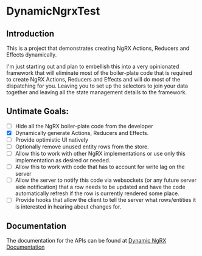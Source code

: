# DynamicNgrxTest

## Introduction

This is a project that demonstrates creating NgRX Actions, Reducers and Effects dynamically.

I'm just starting out and plan to embellish this into a very opinionated framework that will eliminate most of the boiler-plate code that is required to create NgRX Actions, Reducers and Effects and will do most of the dispatching for you. Leaving you to set up the selectors to join your data together and leaving all the state management details to the framework.

## Untimate Goals:

- [ ] Hide all the NgRX boiler-plate code from the developer
- [x] Dynamically generate Actions, Reducers and Effects.
- [ ] Provide optimistic UI natively
- [ ] Optionally remove unused entity rows from the store.
- [ ] Allow this to work with other NgRX implementations or use only this implementation as desired or needed.
- [ ] Allow this to work with code that has to account for write lag on the server
- [ ] Allow the server to notify this code via websockets (or any future server side notification) that a row needs to be updated and have the code automatically refresh if the row is currently rendered some place.
- [ ] Provide hooks that allow the client to tell the server what rows/entities it is interested in hearing about changes for.

## Documentation

The documentation for the APIs can be found at [Dynamic NgRX Documentation](https://davembush.github.io/dynamic-ngrx-test/)
